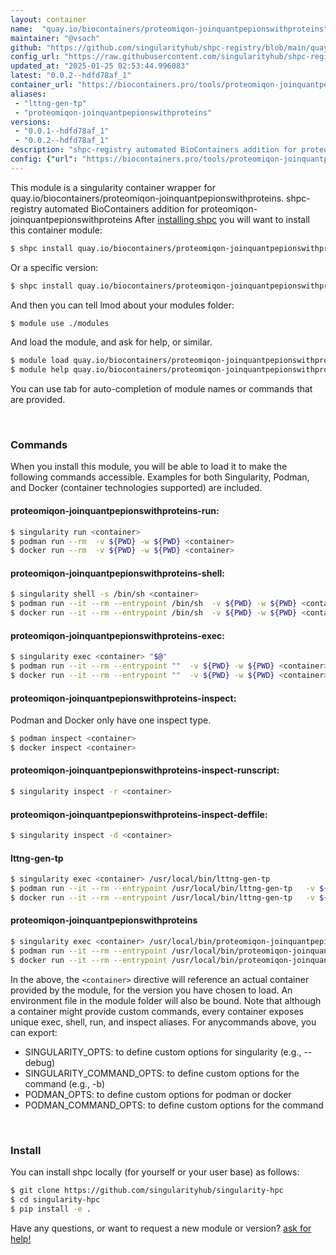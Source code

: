 ```yaml
---
layout: container
name:  "quay.io/biocontainers/proteomiqon-joinquantpepionswithproteins"
maintainer: "@vsoch"
github: "https://github.com/singularityhub/shpc-registry/blob/main/quay.io/biocontainers/proteomiqon-joinquantpepionswithproteins/container.yaml"
config_url: "https://raw.githubusercontent.com/singularityhub/shpc-registry/main/quay.io/biocontainers/proteomiqon-joinquantpepionswithproteins/container.yaml"
updated_at: "2025-01-25 02:53:44.996083"
latest: "0.0.2--hdfd78af_1"
container_url: "https://biocontainers.pro/tools/proteomiqon-joinquantpepionswithproteins"
aliases:
 - "lttng-gen-tp"
 - "proteomiqon-joinquantpepionswithproteins"
versions:
 - "0.0.1--hdfd78af_1"
 - "0.0.2--hdfd78af_1"
description: "shpc-registry automated BioContainers addition for proteomiqon-joinquantpepionswithproteins"
config: {"url": "https://biocontainers.pro/tools/proteomiqon-joinquantpepionswithproteins", "maintainer": "@vsoch", "description": "shpc-registry automated BioContainers addition for proteomiqon-joinquantpepionswithproteins", "latest": {"0.0.2--hdfd78af_1": "sha256:ca57e95b0d02065521215cfb307c596430dfb8438996916247292cfbcf5ee2f9"}, "tags": {"0.0.1--hdfd78af_1": "sha256:ab87dbd5b9e39b2f378c6ae456b39a9e293c8fdfb1d47b26cc2d35aa6003f1d2", "0.0.2--hdfd78af_1": "sha256:ca57e95b0d02065521215cfb307c596430dfb8438996916247292cfbcf5ee2f9"}, "docker": "quay.io/biocontainers/proteomiqon-joinquantpepionswithproteins", "aliases": {"lttng-gen-tp": "/usr/local/bin/lttng-gen-tp", "proteomiqon-joinquantpepionswithproteins": "/usr/local/bin/proteomiqon-joinquantpepionswithproteins"}}
---
```


This module is a singularity container wrapper for quay.io/biocontainers/proteomiqon-joinquantpepionswithproteins.
shpc-registry automated BioContainers addition for proteomiqon-joinquantpepionswithproteins
After [installing shpc](#install) you will want to install this container module:


```bash
$ shpc install quay.io/biocontainers/proteomiqon-joinquantpepionswithproteins
```

Or a specific version:

```bash
$ shpc install quay.io/biocontainers/proteomiqon-joinquantpepionswithproteins:0.0.2--hdfd78af_1
```

And then you can tell lmod about your modules folder:

```bash
$ module use ./modules
```

And load the module, and ask for help, or similar.

```bash
$ module load quay.io/biocontainers/proteomiqon-joinquantpepionswithproteins/0.0.2--hdfd78af_1
$ module help quay.io/biocontainers/proteomiqon-joinquantpepionswithproteins/0.0.2--hdfd78af_1
```

You can use tab for auto-completion of module names or commands that are provided.

<br>

### Commands

When you install this module, you will be able to load it to make the following commands accessible.
Examples for both Singularity, Podman, and Docker (container technologies supported) are included.

#### proteomiqon-joinquantpepionswithproteins-run:

```bash
$ singularity run <container>
$ podman run --rm  -v ${PWD} -w ${PWD} <container>
$ docker run --rm  -v ${PWD} -w ${PWD} <container>
```

#### proteomiqon-joinquantpepionswithproteins-shell:

```bash
$ singularity shell -s /bin/sh <container>
$ podman run --it --rm --entrypoint /bin/sh  -v ${PWD} -w ${PWD} <container>
$ docker run --it --rm --entrypoint /bin/sh  -v ${PWD} -w ${PWD} <container>
```

#### proteomiqon-joinquantpepionswithproteins-exec:

```bash
$ singularity exec <container> "$@"
$ podman run --it --rm --entrypoint ""  -v ${PWD} -w ${PWD} <container> "$@"
$ docker run --it --rm --entrypoint ""  -v ${PWD} -w ${PWD} <container> "$@"
```

#### proteomiqon-joinquantpepionswithproteins-inspect:

Podman and Docker only have one inspect type.

```bash
$ podman inspect <container>
$ docker inspect <container>
```

#### proteomiqon-joinquantpepionswithproteins-inspect-runscript:

```bash
$ singularity inspect -r <container>
```

#### proteomiqon-joinquantpepionswithproteins-inspect-deffile:

```bash
$ singularity inspect -d <container>
```


#### lttng-gen-tp

```bash
$ singularity exec <container> /usr/local/bin/lttng-gen-tp
$ podman run --it --rm --entrypoint /usr/local/bin/lttng-gen-tp   -v ${PWD} -w ${PWD} <container> -c " $@"
$ docker run --it --rm --entrypoint /usr/local/bin/lttng-gen-tp   -v ${PWD} -w ${PWD} <container> -c " $@"
```


#### proteomiqon-joinquantpepionswithproteins

```bash
$ singularity exec <container> /usr/local/bin/proteomiqon-joinquantpepionswithproteins
$ podman run --it --rm --entrypoint /usr/local/bin/proteomiqon-joinquantpepionswithproteins   -v ${PWD} -w ${PWD} <container> -c " $@"
$ docker run --it --rm --entrypoint /usr/local/bin/proteomiqon-joinquantpepionswithproteins   -v ${PWD} -w ${PWD} <container> -c " $@"
```



In the above, the `<container>` directive will reference an actual container provided
by the module, for the version you have chosen to load. An environment file in the
module folder will also be bound. Note that although a container
might provide custom commands, every container exposes unique exec, shell, run, and
inspect aliases. For anycommands above, you can export:

 - SINGULARITY_OPTS: to define custom options for singularity (e.g., --debug)
 - SINGULARITY_COMMAND_OPTS: to define custom options for the command (e.g., -b)
 - PODMAN_OPTS: to define custom options for podman or docker
 - PODMAN_COMMAND_OPTS: to define custom options for the command

<br>

### Install

You can install shpc locally (for yourself or your user base) as follows:

```bash
$ git clone https://github.com/singularityhub/singularity-hpc
$ cd singularity-hpc
$ pip install -e .
```

Have any questions, or want to request a new module or version? [ask for help!](https://github.com/singularityhub/singularity-hpc/issues)